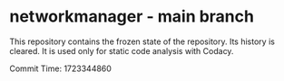 # networkmanager - main branch

This repository contains the frozen state of the repository.
Its history is cleared. It is used only for static code
analysis with Codacy.

Commit Time: 1723344860